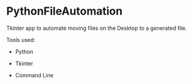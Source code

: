 # PythonFileAutomation

Tkinter app to automate moving files on the Desktop to a generated file.

Tools used:

- Python 

- Tkinter

- Command Line
